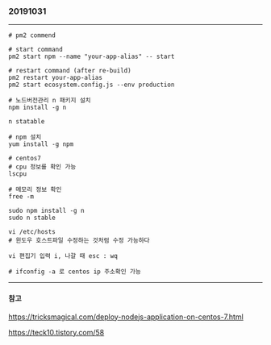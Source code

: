 ### 20191031
---

```
# pm2 commend

# start command
pm2 start npm --name "your-app-alias" -- start

# restart command (after re-build)
pm2 restart your-app-alias
pm2 start ecosystem.config.js --env production

# 노드버전관리 n 패키지 설치
npm install -g n

n statable

# npm 설치
yum install -g npm 

# centos7
# cpu 정보를 확인 가능
lscpu 

# 메모리 정보 확인
free -m

sudo npm install -g n
sudo n stable

vi /etc/hosts
# 윈도우 호스트파일 수정하는 것처럼 수정 가능하다

vi 편집기 입력 i, 나갈 때 esc : wq

# ifconfig -a 로 centos ip 주소확인 가능
```

---
#### 참고

https://tricksmagical.com/deploy-nodejs-application-on-centos-7.html

https://teck10.tistory.com/58